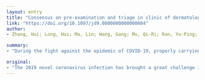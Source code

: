 ```yaml
---
layout: entry
title: "Consensus on pre-examination and triage in clinic of dermatology during outbreak of COVID-19 from Chinese experts"
link: "https://doi.org/10.1097/jd9.0000000000000084"
author:
- Zhang, Hui; Long, Hai; Ma, Lin; Wang, Gang; Mu, Qi-Ri; Ran, Yu-Ping; Liu, Quan-Zhong; Xiao, Sheng-Xiang; Zhang, Xue-Jun; Zhang, Jian-Zhong; Zhang, Fu-Ren; He, Li; Chen, Ai-Jun; Chen, Xiang; Zheng, Jie; Yang, Rong-Ya; Yao, Zhi-Rong; Tu, Ping; Li, Yu-Zhen; Gao, Xing-Hua; Xu, Jin-Hua; Gu, Heng; Cheng, Bo; Lai, Wei; Lu, Qian-Jin

summary:
- "During the fight against the epidemic of COVID-19, properly carrying out pre-examination and triage for patients with skin lesions and fever has been a practical problem encountered in hospitals for skin diseases as well as clinics of dermatology in general hospitals. The Chinese Society of Dermatology organized experts to formulate the principles and procedures for pre-evaluation of visitors to dermatology clinics during the epidemic."

original:
- "The 2019 novel coronavirus infection has brought a great challenge in prevention and control of the national epidemic of COVID-19 in China. During the fight against the epidemic of COVID-19, properly carrying out pre-examination and triage for patients with skin lesions and fever has been a practical problem encountered in hospitals for skin diseases as well as clinics of dermatology in general hospitals. Considering that certain skin diseases may have symptom of fever, and some of the carriers of 2019 novel coronavirus and patients with COVID-19 at their early stage may do not present any symptoms of COVID-19, to properly deal with the visitors to clinics of dermatology, the Chinese Society of Dermatology organized experts to formulate the principles and procedures for pre-examination and triage of visitors to clinics of dermatology during the epidemic of COVID-19. Corresponding authors: Dr. Qian-Jin Lu, Department of Dermatology, The Second Xiangya Hospital, Central South University, Changsha, Hunan 410011, China. E-mail: qianlu5860@csu.edu.cn; Dr. Zhi-Rong Yao, Department of Dermatology, Xinhua Hospital, Shanghai Jiao Tong University School of Medicine, Shanghai 200092, China. E-mail: dermatology.yao@sohu.com. Received 2 March, 2020 Conflicts of interest: The authors reported no conflicts of interest. #The Chinese version of this has been published on Chinese Journal of Dermatology, 2020,53(3):165-167. doi: 10.35541/cjd.20200119. This is an open access article distributed under the terms of the Creative Commons Attribution-Non Commercial-No Derivatives License 4.0 (CCBY-NC-ND), where it is permissible to download and share the work provided it is properly cited. The work cannot be changed in any way or used commercially without permission from the journal. http://creativecommons.org/licenses/by-nc-nd/4.0 ?? 2020 by Lippincott Williams & Wilkins, Inc."
---
```


